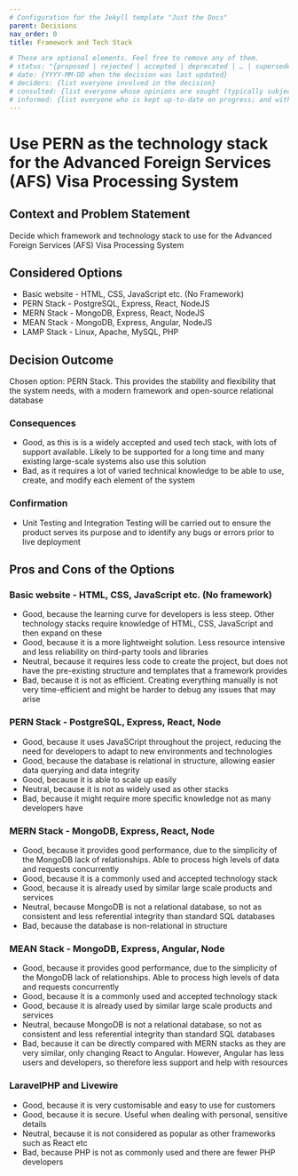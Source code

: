 ```yaml
---
# Configuration for the Jekyll template "Just the Docs"
parent: Decisions
nav_order: 0
title: Framework and Tech Stack

# These are optional elements. Feel free to remove any of them.
# status: "{proposed | rejected | accepted | deprecated | … | superseded by [ADR-0005](0005-example.md)}"
# date: {YYYY-MM-DD when the decision was last updated}
# deciders: {list everyone involved in the decision}
# consulted: {list everyone whose opinions are sought (typically subject-matter experts); and with whom there is a two-way communication}
# informed: {list everyone who is kept up-to-date on progress; and with whom there is a one-way communication}
---
```

# Use PERN as the technology stack for the Advanced Foreign Services (AFS) Visa Processing System

## Context and Problem Statement

Decide which framework and technology stack to use for the Advanced Foreign Services (AFS) Visa Processing System

## Considered Options

* Basic website - HTML, CSS, JavaScript etc. (No Framework)
* PERN Stack - PostgreSQL, Express, React, NodeJS
* MERN Stack - MongoDB, Express, React, NodeJS
* MEAN Stack - MongoDB, Express, Angular, NodeJS
* LAMP Stack - Linux, Apache, MySQL, PHP

## Decision Outcome

Chosen option: PERN Stack. This provides the stability and flexibility that the system needs, with a modern framework and open-source relational database

### Consequences

* Good, as this is is a widely accepted and used tech stack, with lots of support available. Likely to be supported for a long time and 
many existing large-scale systems also use this solution
* Bad, as it requires a lot of varied technical knowledge to be able to use, create, and modify each element of the system

### Confirmation

* Unit Testing and Integration Testing will be carried out to ensure the product serves its purpose and to identify any bugs or errors prior to live deployment

## Pros and Cons of the Options

### Basic website - HTML, CSS, JavaScript etc. (No framework)

* Good, because the learning curve for developers is less steep. Other technology stacks require knowledge of HTML, CSS, JavaScript and then
expand on these
* Good, because it is a more lightweight solution. Less resource intensive and less reliability on third-party tools and libraries
* Neutral, because it requires less code to create the project, but does not have the pre-existing structure and templates that a framework provides
* Bad, because it is not as efficient. Creating everything manually is not very time-efficient and might be harder to debug any issues that may arise

### PERN Stack - PostgreSQL, Express, React, Node

* Good, because it uses JavaSCript throughout the project, reducing the need for developers to adapt to new environments and technologies
* Good, because the database is relational in structure, allowing easier data querying and data integrity
* Good, because it is able to scale up easily
* Neutral, because it is not as widely used as other stacks
* Bad, because it might require more specific knowledge not as many developers have

### MERN Stack - MongoDB, Express, React, Node

* Good, because it provides good performance, due to the simplicity of the MongoDB lack of relationships. Able to process high levels 
of data and requests concurrently
* Good, because it is a commonly used and accepted technology stack
* Good, because it is already used by similar large scale products and services
* Neutral, because MongoDB is not a relational database, so not as consistent and less referential integrity than standard SQL databases
* Bad, because the database is non-relational in structure

### MEAN Stack - MongoDB, Express, Angular, Node

* Good, because it provides good performance, due to the simplicity of the MongoDB lack of relationships. Able to process high levels 
of data and requests concurrently
* Good, because it is a commonly used and accepted technology stack
* Good, because it is already used by similar large scale products and services
* Neutral, because MongoDB is not a relational database, so not as consistent and less referential integrity than standard SQL databases
* Bad, because it can be directly compared with MERN stacks as they are very similar, only changing React to Angular. However, Angular
has less users and developers, so therefore less support and help with resources

### LaravelPHP and Livewire

* Good, because it is very customisable and easy to use for customers
* Good, because it is secure. Useful when dealing with personal, sensitive details
* Neutral, because it is not considered as popular as other frameworks such as React etc
* Bad, because PHP is not as commonly used and there are fewer PHP developers